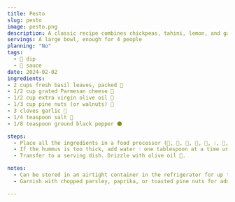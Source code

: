 ```yaml
---
title: Pesto
slug: pesto
image: pesto.png
description: A classic recipe combines chickpeas, tahini, lemon, and garlic to create a smooth and flavorful spread that's perfect as a snack, sandwich spread, or appetizer.
servings: A large bowl, enough for 4 people
planning: "No"
tags:
  - 🥣 dip
  - 🥘 sauce
date: 2024-02-02
ingredients:
- 2 cups fresh basil leaves, packed 🌿
- 1/2 cup grated Parmesan cheese 🧀
- 1/2 cup extra virgin olive oil 🏺
- 1/3 cup pine nuts (or walnuts) 🌰
- 3 cloves garlic 🧄
- 1/4 teaspoon salt 🧂
- 1/8 teaspoon ground black pepper 🌑

steps:
  - Place all the ingredients in a food processor (🥫, 🍋, 🧄, 🥄, 🧂, 💧, 🌿, 🏺). Pulse until smooth.
  - If the hummus is too thick, add water 💧 one tablespoon at a time until desired consistency is reached. Taste and adjust seasoning if needed.
  - Transfer to a serving dish. Drizzle with olive oil 🏺.

notes:
  - Can be stored in an airtight container in the refrigerator for up to a week.
  - Garnish with chopped parsley, paprika, or toasted pine nuts for added flavor.

---
```


